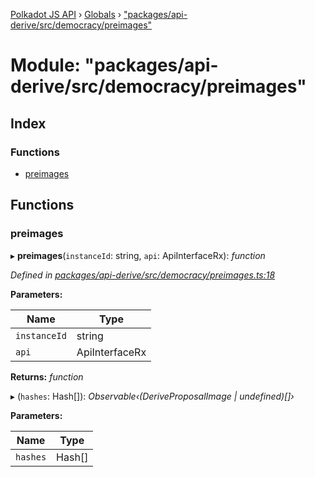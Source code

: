 [Polkadot JS API](../README.md) › [Globals](../globals.md) › ["packages/api-derive/src/democracy/preimages"](_packages_api_derive_src_democracy_preimages_.md)

# Module: "packages/api-derive/src/democracy/preimages"

## Index

### Functions

* [preimages](_packages_api_derive_src_democracy_preimages_.md#preimages)

## Functions

###  preimages

▸ **preimages**(`instanceId`: string, `api`: ApiInterfaceRx): *function*

*Defined in [packages/api-derive/src/democracy/preimages.ts:18](https://github.com/polkadot-js/api/blob/41f1d8f36/packages/api-derive/src/democracy/preimages.ts#L18)*

**Parameters:**

Name | Type |
------ | ------ |
`instanceId` | string |
`api` | ApiInterfaceRx |

**Returns:** *function*

▸ (`hashes`: Hash[]): *Observable‹(DeriveProposalImage | undefined)[]›*

**Parameters:**

Name | Type |
------ | ------ |
`hashes` | Hash[] |
